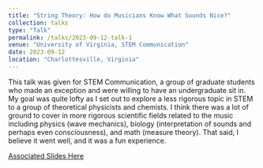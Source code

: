```yaml
---
title: "String Theory: How do Musicians Know What Sounds Nice?"
collection: talks
type: "Talk"
permalink: /talks/2023-09-12-talk-1
venue: "University of Virginia, STEM Communication"
date: 2023-09-12
location: "Charlottesville, Virginia"
---
```


This talk was given for STEM Communication, a group of graduate students who made an exception and were willing to have an undergraduate sit in. My goal was quite lofty as I set out to explore a less rigorous topic in STEM to a group of theoretical physicists and chemists. I think there was a lot of ground to cover in more rigorous scientific fields related to the music including physics (wave mechanics), biology (interpretation of sounds and perhaps even consciousness), and math (measure theory). That said, I believe it went well, and it was a fun experience.

[Associated Slides Here](http://stemforvirginia.github.io/files/stemm_comm1.pdf)
